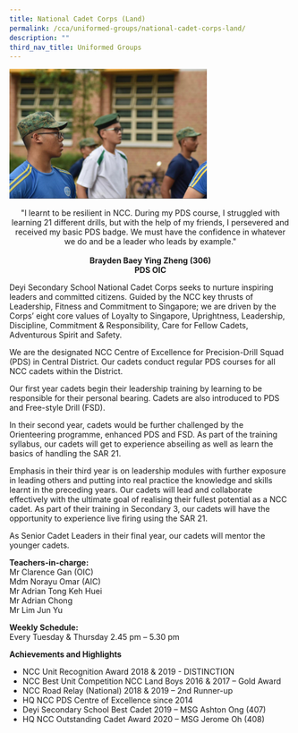 ```yaml
---
title: National Cadet Corps (Land)
permalink: /cca/uniformed-groups/national-cadet-corps-land/
description: ""
third_nav_title: Uniformed Groups
---
```

<img src="/images/UG-NCC.jpeg" 
    style="width:70%">

<center>
"I learnt to be resilient in NCC. During my PDS course, I struggled with learning 21 different drills, but with the help of my friends, I persevered and received my basic PDS badge. We must have the confidence in whatever we do and be a leader who leads by example."
<br><Br>
<strong> Brayden Baey Ying Zheng (306) <br>
PDS OIC </strong></center>

Deyi Secondary School National Cadet Corps seeks to nurture inspiring leaders and committed citizens. Guided by the NCC key thrusts of Leadership, Fitness and Commitment to Singapore; we are driven by the Corps’ eight core values of Loyalty to Singapore, Uprightness, Leadership, Discipline, Commitment & Responsibility, Care for Fellow Cadets, Adventurous Spirit and Safety.  
  
We are the designated NCC Centre of Excellence for Precision-Drill Squad (PDS) in Central District. Our cadets conduct regular PDS courses for all NCC cadets within the District.  
  
Our first year cadets begin their leadership training by learning to be responsible for their personal bearing. Cadets are also introduced to PDS and Free-style Drill (FSD).  
  
In their second year, cadets would be further challenged by the Orienteering programme, enhanced PDS and FSD. As part of the training syllabus, our cadets will get to experience abseiling as well as learn the basics of handling the SAR 21.  
  
Emphasis in their third year is on leadership modules with further exposure in leading others and putting into real practice the knowledge and skills learnt in the preceding years. Our cadets will lead and collaborate effectively with the ultimate goal of realising their fullest potential as a NCC cadet. As part of their training in Secondary 3, our cadets will have the opportunity to experience live firing using the SAR 21.  
  
As Senior Cadet Leaders in their final year, our cadets will mentor the younger cadets.

**Teachers-in-charge:** <br>
Mr Clarence Gan (OIC) <br>
Mdm Norayu Omar (AIC) <br>
Mr Adrian Tong Keh Huei <br>
Mr Adrian Chong <br>
Mr Lim Jun Yu  
  
**Weekly Schedule:** <br>
Every Tuesday & Thursday 2.45 pm – 5.30 pm

**Achievements and Highlights** 
* NCC Unit Recognition Award 2018 & 2019 - DISTINCTION
* NCC Best Unit Competition NCC Land Boys 2016 & 2017 – Gold Award
* NCC Road Relay (National) 2018 & 2019 – 2nd Runner-up
* HQ NCC PDS Centre of Excellence since 2014
* Deyi Secondary School Best Cadet 2019 – MSG Ashton Ong (407)
* HQ NCC Outstanding Cadet Award 2020 – MSG Jerome Oh (408)


